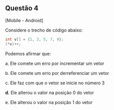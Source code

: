 

## Questão 4
[Mobile - Android]

Considere o trecho de código abaixo:
```c
int v[] = {1, 3, 5, 7, 9};
(*v)++;
```
Podemos afirmar que:

a. Ele comete um erro por incrementar um vetor

b. Ele comete um erro por derreferenciar um vetor

c. Ele faz com que o vetor se inicie no número 3

**d.** Ele alterou o valor na posição 0 do vetor

e. Ele alterou o valor na posição 1 do vetor



